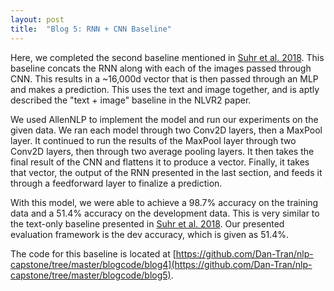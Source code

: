 ```yaml
---
layout: post
title:  "Blog 5: RNN + CNN Baseline"
---
```


Here, we completed the second baseline mentioned in [Suhr et al. 2018](https://arxiv.org/pdf/1811.00491.pdf). This baseline concats the RNN along with each of the images passed through CNN. This results in a ~16,000d vector that is then passed through an MLP and makes a prediction. This uses the text and image together, and is aptly described the "text + image" baseline in the NLVR2 paper.

We used AllenNLP to implement the model and run our experiments on the given data. We ran each model through two Conv2D layers, then a MaxPool layer. It continued to run the results of the MaxPool layer through two Conv2D layers, then through two average pooling layers. It then takes the final result of the CNN and flattens it to produce a vector. Finally, it takes that vector, the output of the RNN presented in the last section, and feeds it through a feedforward layer to finalize a prediction.

With this model, we were able to achieve a 98.7% accuracy on the training data and a 51.4% accuracy on the development data. This is very similar to the text-only baseline presented in [Suhr et al. 2018](https://arxiv.org/pdf/1811.00491.pdf). Our presented evaluation framework is the dev accuracy, which is given as 51.4%.

The code for this baseline is located at [https://github.com/Dan-Tran/nlp-capstone/tree/master/blogcode/blog4](https://github.com/Dan-Tran/nlp-capstone/tree/master/blogcode/blog5).

